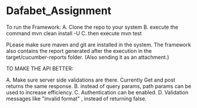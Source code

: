 # Dafabet_Assignment

To run the Framework:
A. Clone the repo to your system
B. execute the command mvn clean install -U
C. then execute mvn test

PLease make sure maven and git are installed in the system. 
The framework also contains the report generated after the execution in the target/cucumber-reports folder. (Also sending it as an attachment.)

TO MAKE THE API BETTER: 

A. Make sure server side validations are there. Currently Get and post returns the same response.
B. instead of query params, path params can be used to increase efficiency.
C. Authentication can be enabled.
D. Validation messages like "invalid format" , instead of returning false.
